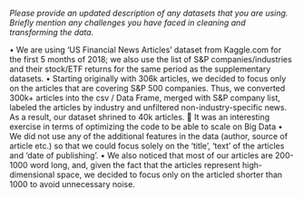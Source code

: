 *Please provide an updated description of any datasets that you are using. Briefly mention any challenges you have faced in cleaning and transforming the data.*

•	We are using ‘US Financial News Articles’ dataset from Kaggle.com for the first 5 months of 2018; we also use the list of S&P companies/industries and their stock/ETF returns for the same period as the supplementary datasets. 
•	Starting originally with 306k articles, we decided to focus only on the articles that are covering S&P 500 companies. Thus, we converted 300k+ articles into the csv / Data Frame, merged with S&P company list, labeled the articles by industry and unfiltered non-industry-specific news. As a result, our dataset shrined to 40k articles.
	It was an interesting exercise in terms of optimizing the code to be able to scale on Big Data
•	We did not use any of the additional features in the data (author, source of article etc.) so that we could focus solely on the ‘title’, ‘text’ of the articles and ‘date of publishing’.
•	We also noticed that most of our articles are 200-1000 word long, and, given the fact that the articles represent high-dimensional space, we decided to focus only on the articled shorter than 1000 to avoid unnecessary noise.

